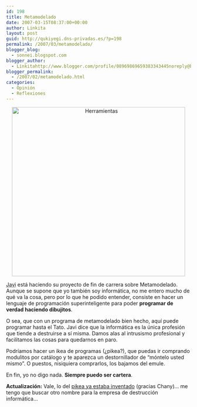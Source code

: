 ```yaml
---
id: 198
title: Metamodelado
date: 2007-03-15T08:37:00+00:00
author: Linkita
layout: post
guid: http://qukiyegi.dns-privadas.es/?p=198
permalink: /2007/03/metamodelado/
blogger_blog:
  - sonnei.blogspot.com
blogger_author:
  - Linkitahttp://www.blogger.com/profile/08969869659383343445noreply@blogger.com
blogger_permalink:
  - /2007/02/metamodelado.html
categories:
  - Opinión
  - Reflexiones
---
```

<div style="text-align: center;">
  <a href="http://www.flickr.com/photos/linkita/427107924/"><img src="http://farm1.static.flickr.com/180/427107924_e7c59e1eda.jpg" alt="Herramientas" border="0" height="461" width="472" /></a>
</div>

<acronym title="Novio">Javi</acronym> está haciendo su proyecto de fin de carrera sobre Metamodelado. Aunque se supone que yo también soy informática, no me entero mucho de qué va la cosa, pero por lo que he podido entender, consiste en hacer un lenguaje de programación superinteligente para poder <span style="font-weight: bold;">programar de verdad haciendo dibujitos</span>.

O sea, que con un programa de metamodelado bien hecho, aquí puede programar hasta el Tato. Javi dice que la informática es la única profesión que tiende a destruirse a sí misma. Damos alas al intrusismo profesional y facilitamos las cosas para quedarnos en paro.

Podríamos hacer un ikea de programas (¿pikea?), que puedas ir comprando modulitos por catálogo y te aparezca un destornillador de &#8220;móntelo usted mismo&#8221;. O puestos, nisiquiera comprarlos, los bajamos del emule.

En fin, yo no digo nada. <span style="font-weight: bold;">Siempre puedo ser cartera</span>.

<span style="font-weight: bold;">Actualización:</span> Vale, lo del [pikea ya estaba inventado](http://frikipedia.es/friki/IKEA) (gracias Chany)&#8230; me tengo que buscar otro nombre para la empresa de destrucción informática&#8230;